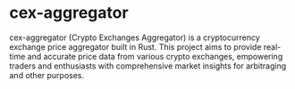 # cex-aggregator
cex-aggregator (Crypto Exchanges Aggregator) is a  cryptocurrency exchange price aggregator built in Rust. This project aims to provide real-time and accurate price data from various crypto exchanges, empowering traders and enthusiasts with comprehensive market insights for arbitraging and other purposes.

